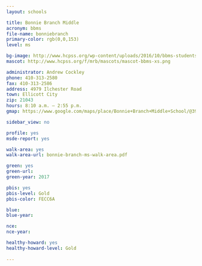 ```yaml
---
layout: schools

title: Bonnie Branch Middle
acronym: bbms
file-name: bonniebranch
primary-color: rgb(0,0,153)
level: ms

bg-image: http://www.hcpss.org/wp-content/uploads/2016/10/bbms-students-science-class.jpg
mascot: http://www.hcpss.org/f/mrb/mascots/mascot-bbms-xs.png

administrator: Andrew Cockley
phone: 410-313-2580
fax: 410-313-2586
address: 4979 Ilchester Road
town: Ellicott City
zip: 21043
hours: 8:10 a.m. – 2:55 p.m.
gmap: https://www.google.com/maps/place/Bonnie+Branch+Middle+School/@39.2315274,-76.7740725,17z/data=!3m1!4b1!4m2!3m1!1s0x89c81e2eedb9b5f7:0x6fd2157f207ff98f?hl=en

sidebar_view: no

profile: yes
msde-report: yes

walk-area: yes
walk-area-url: bonnie-branch-ms-walk-area.pdf

green: yes
green-url:
green-year: 2017

pbis: yes
pbis-level: Gold
pbis-color: FECC6A

blue: 
blue-year:

nce:
nce-year:

healthy-howard: yes
healthy-howard-level: Gold
 
---
```

